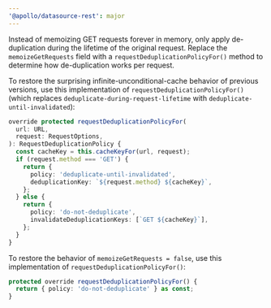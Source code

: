 ```yaml
---
'@apollo/datasource-rest': major
---
```


Instead of memoizing GET requests forever in memory, only apply de-duplication during the lifetime of the original request. Replace the `memoizeGetRequests` field with a `requestDeduplicationPolicyFor()` method to determine how de-duplication works per request.

To restore the surprising infinite-unconditional-cache behavior of previous versions, use this implementation of `requestDeduplicationPolicyFor()` (which replaces `deduplicate-during-request-lifetime` with `deduplicate-until-invalidated`):

```ts
override protected requestDeduplicationPolicyFor(
  url: URL,
  request: RequestOptions,
): RequestDeduplicationPolicy {
  const cacheKey = this.cacheKeyFor(url, request);
  if (request.method === 'GET') {
    return {
      policy: 'deduplicate-until-invalidated',
      deduplicationKey: `${request.method} ${cacheKey}`,
    };
  } else {
    return {
      policy: 'do-not-deduplicate',
      invalidateDeduplicationKeys: [`GET ${cacheKey}`],
    };
  }
}
```

To restore the behavior of `memoizeGetRequests = false`, use this implementation of `requestDeduplicationPolicyFor()`:

```ts
protected override requestDeduplicationPolicyFor() {
  return { policy: 'do-not-deduplicate' } as const;
}
```
